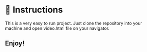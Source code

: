 <h1>👋 Instructions</h1>

<span>This is a very easy to run project. Just clone the repository into your machine and open video.html file on your navigator.</span>

<h2>Enjoy!</h2>